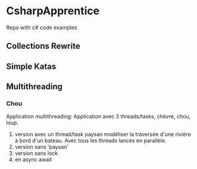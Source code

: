 # CsharpApprentice
Repo with c# code examples


## Collections Rewrite

## Simple Katas

## Multithreading
### Chou
Application multithreading:
Application avec 3 threads/tasks, chèvre, chou, loup. 
1. version avec un thread/task paysan modéliser la traversée d'une rivière à bord d'un bateau. Avec tous les threads lancés en parallèle.
1. version sans 'paysan'
1. version sans lock
1. en async await
